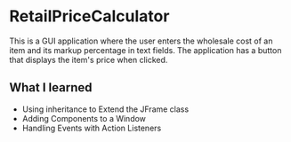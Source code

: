 # RetailPriceCalculator

This is a GUI application where the user enters the wholesale cost of an item and its markup percentage in text fields. The application has a button that displays the item's price when clicked.

## What I learned
- Using inheritance to Extend the JFrame class
- Adding Components to a Window
- Handling Events with Action Listeners
